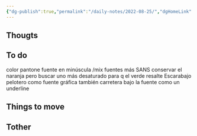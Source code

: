 ```yaml
---
{"dg-publish":true,"permalink":"/daily-notes/2022-08-25/","dgHomeLink":true,"dgPassFrontmatter":false}
---
```


## Thougts



## To do

color pantone
fuente en minúscula /mix
fuentes más SANS
conservar el naranja pero buscar uno más desaturado para q el verde resalte 
Escarabajo pelotero como fuente gráfica también
carretera bajo la fuente como un underline




## Things to move



## Tother




